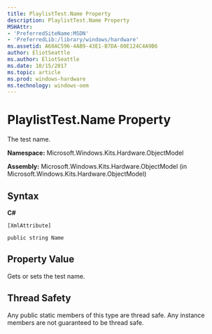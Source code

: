 ```yaml
---
title: PlaylistTest.Name Property
description: PlaylistTest.Name Property
MSHAttr:
- 'PreferredSiteName:MSDN'
- 'PreferredLib:/library/windows/hardware'
ms.assetid: A68AC596-4AB9-43E1-B7DA-80E124C4A9B6
author: EliotSeattle
ms.author: EliotSeattle
ms.date: 10/15/2017
ms.topic: article
ms.prod: windows-hardware
ms.technology: windows-oem
---
```


# PlaylistTest.Name Property


The test name.

**Namespace:** Microsoft.Windows.Kits.Hardware.ObjectModel

**Assembly:** Microsoft.Windows.Kits.Hardware.ObjectModel (in Microsoft.Windows.Kits.Hardware.ObjectModel)

## <span id="Syntax"></span><span id="syntax"></span><span id="SYNTAX"></span>Syntax


**C#**

`[XmlAttribute]`

`public string Name`

## <span id="Property_Value"></span><span id="property_value"></span><span id="PROPERTY_VALUE"></span>Property Value


Gets or sets the test name.

## <span id="Thread_Safety"></span><span id="thread_safety"></span><span id="THREAD_SAFETY"></span>Thread Safety


Any public static members of this type are thread safe. Any instance members are not guaranteed to be thread safe.

 

 






